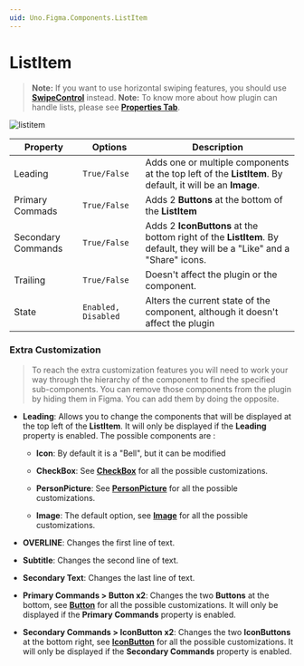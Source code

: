 ```yaml
---
uid: Uno.Figma.Components.ListItem
---
```


# ListItem

> **Note:** If you want to use horizontal swiping features, you should use **[SwipeControl]()** instead.
> **Note:** To know more about how plugin can handle lists, please see **[Properties Tab](../learn/developers/properties-tab.md)**.



![listitem](./images/listitem.png)

| Property           | Options             | Description                                                  |
| ------------------ | ------------------- | ------------------------------------------------------------ |
| Leading            | `True/False`        | Adds one or multiple components at the top left of the **ListItem**. By default, it will be an  **Image**. |
| Primary Commads    | `True/False`        | Adds 2 **Buttons** at the bottom of the **ListItem**         |
| Secondary Commands | `True/False`        | Adds 2 **IconButtons** at the bottom right of the **ListItem**. By default, they will be  a "Like" and a "Share" icons. |
| Trailing           | `True/False`        | Doesn't affect the plugin or the component.                  |
| State              | `Enabled, Disabled` | Alters the current state of the component, although it doesn't affect the plugin |

### Extra Customization

> To reach the extra customization features you will need to work your way through the hierarchy of the component to find the specified sub-components. You can remove those components from the plugin by hiding them in Figma. You can add them by doing the opposite.

- **Leading**: Allows you to change the components that will be displayed at the top left of the **ListItem**. It will only be displayed if the **Leading** property is enabled. The possible components are :

  - **Icon**: By default it is a "Bell", but it can be modified

  - **CheckBox**: See **[CheckBox]()** for all the possible customizations.
  - **PersonPicture**: See **[PersonPicture]()** for all the possible customizations.
  - **Image**: The default option, see **[Image]()** for all the possible customizations.

- **OVERLINE**: Changes the first line of text.

- **Subtitle**: Changes the second line of text.

- **Secondary Text**: Changes the last line of text.

- **Primary Commands > Button x2**: Changes the two **Buttons** at the bottom, see **[Button](./button.md)** for all the possible customizations. It will only be displayed if the **Primary Commands** property is enabled.

- **Secondary Commands > IconButton x2**: Changes the two **IconButtons** at the bottom right, see **[IconButton](./icon-button.md)** for all the possible customizations. It will only be displayed if the **Secondary Commands** property is enabled.